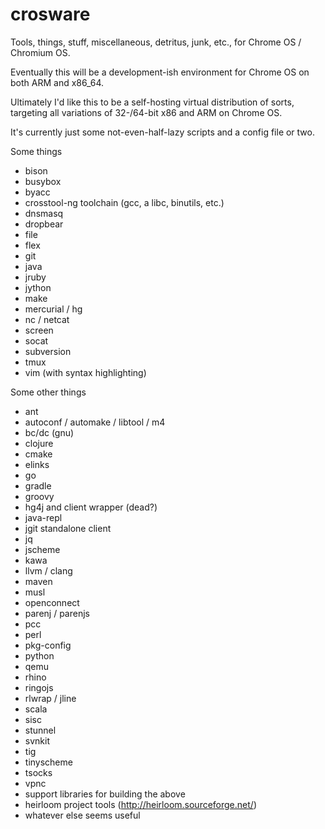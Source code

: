 # crosware
Tools, things, stuff, miscellaneous, detritus, junk, etc., for Chrome OS / Chromium OS.

Eventually this will be a development-ish environment for Chrome OS on both ARM and x86\_64.

Ultimately I'd like this to be a self-hosting virtual distribution of sorts, targeting all variations of 32-/64-bit x86 and ARM on Chrome OS.

It's currently just some not-even-half-lazy scripts and a config file or two.

Some things
- bison
- busybox
- byacc
- crosstool-ng toolchain (gcc, a libc, binutils, etc.)
- dnsmasq
- dropbear
- file
- flex
- git
- java
- jruby
- jython
- make
- mercurial / hg
- nc / netcat
- screen
- socat
- subversion
- tmux
- vim (with syntax highlighting)

Some other things
- ant
- autoconf / automake / libtool / m4
- bc/dc (gnu)
- clojure
- cmake
- elinks
- go
- gradle
- groovy
- hg4j and client wrapper (dead?)
- java-repl
- jgit standalone client
- jq
- jscheme
- kawa
- llvm / clang
- maven
- musl
- openconnect
- parenj / parenjs
- pcc
- perl
- pkg-config
- python
- qemu
- rhino
- ringojs
- rlwrap / jline
- scala
- sisc
- stunnel
- svnkit 
- tig
- tinyscheme
- tsocks
- vpnc
- support libraries for building the above
- heirloom project tools (http://heirloom.sourceforge.net/)
- whatever else seems useful
